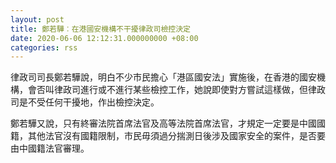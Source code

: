 ```yaml
---
layout: post
title: 鄭若驊︰在港國安機構不干擾律政司檢控決定
date: 2020-06-06 12:12:31.000000000 +08:00
categories: rss
---
```


律政司司長鄭若驊說，明白不少市民擔心「港區國安法」實施後，在香港的國安機構，會否叫律政司進行或不進行某些檢控工作，她說即使對方嘗試這樣做，但律政司是不受任何干擾地，作出檢控決定。

鄭若驊又說，只有終審法院首席法官及高等法院首席法官，才規定一定要是中國國籍，其他法官沒有國籍限制，市民毋須過分揣測日後涉及國家安全的案件，是否要由中國籍法官審理。
